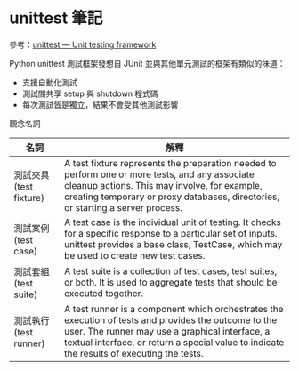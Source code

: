 # unittest 筆記

參考：[unittest — Unit testing framework](https://docs.python.org/3/library/unittest.html)

Python unittest 測試框架發想自 JUnit 並與其他單元測試的框架有類似的味道：

- 支援自動化測試
- 測試間共享 setup 與 shutdown 程式碼
- 每次測試皆是獨立，結果不會受其他測試影響

觀念名詞

| 名詞 | 解釋 |
|------|------|
| 測試夾具 (test fixture) | A test fixture represents the preparation needed to perform one or more tests, and any associate cleanup actions. This may involve, for example, creating temporary or proxy databases, directories, or starting a server process. |
| 測試案例 (test case) |  A test case is the individual unit of testing. It checks for a specific response to a particular set of inputs. unittest provides a base class, TestCase, which may be used to create new test cases. |
| 測試套組 (test suite) | A test suite is a collection of test cases, test suites, or both. It is used to aggregate tests that should be executed together. |
| 測試執行 (test runner) | A test runner is a component which orchestrates the execution of tests and provides the outcome to the user. The runner may use a graphical interface, a textual interface, or return a special value to indicate the results of executing the tests. |
